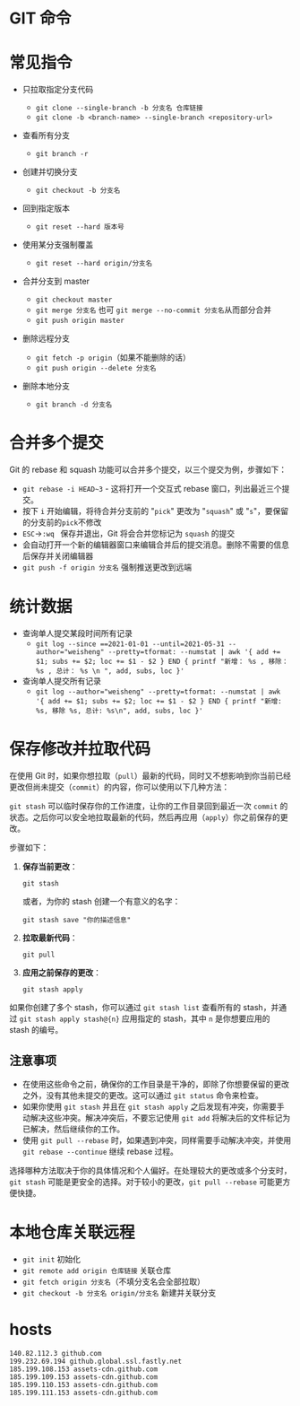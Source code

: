 # GIT 命令

# 常见指令

- 只拉取指定分支代码
  - `git clone --single-branch -b 分支名 仓库链接`
  - `git clone -b <branch-name> --single-branch <repository-url>`
- 查看所有分支
  - `git branch -r`

-   创建并切换分支
    -   `git checkout -b 分支名`
-   回到指定版本
    -   `git reset --hard 版本号`
-   使用某分支强制覆盖
    -   `git reset --hard origin/分支名`
-   合并分支到 master
    -   `git checkout master`
    -   `git merge 分支名` 也可 `git merge --no-commit 分支名`从而部分合并
    -   `git push origin master`
-   删除远程分支
    -   `git fetch -p origin`（如果不能删除的话）
    -   `git push origin --delete 分支名`
-   删除本地分支
    -   `git branch -d 分支名`

# 合并多个提交

Git 的 rebase 和 squash 功能可以合并多个提交，以三个提交为例，步骤如下：

- `git rebase -i HEAD~3`  - 这将打开一个交互式 rebase 窗口，列出最近三个提交。
- 按下 `i` 开始编辑，将待合并分支前的 "`pick`" 更改为 "`squash`" 或 "`s`"，要保留的分支前的`pick`不修改
- `ESC`->`:wq ` 保存并退出，Git 将会合并您标记为 `squash` 的提交
- 会自动打开一个新的编辑器窗口来编辑合并后的提交消息。删除不需要的信息后保存并关闭编辑器
- `git push -f origin 分支名` 强制推送更改到远端

# 统计数据

-   查询单人提交某段时间所有记录
    -   `git log --since ==2021-01-01 --until=2021-05-31 --author="weisheng" --pretty=tformat: --numstat | awk '{ add += $1; subs += $2; loc += $1 - $2 } END { printf "新增： %s , 移除： %s , 总计： %s \n ", add, subs, loc }'`
-   查询单人提交所有记录
    -   `git log --author="weisheng" --pretty=tformat: --numstat | awk '{ add += $1; subs += $2; loc += $1 - $2 } END { printf "新增: %s, 移除 %s, 总计: %s\n", add, subs, loc }'`

# 保存修改并拉取代码

在使用 Git 时，如果你想拉取（`pull`）最新的代码，同时又不想影响到你当前已经更改但尚未提交（`commit`）的内容，你可以使用以下几种方法：

`git stash` 可以临时保存你的工作进度，让你的工作目录回到最近一次 `commit` 的状态。之后你可以安全地拉取最新的代码，然后再应用（`apply`）你之前保存的更改。

步骤如下：

1. **保存当前更改**：

   ```
   git stash
   ```
   
   或者，为你的 stash 创建一个有意义的名字：
   
   ```
   git stash save "你的描述信息"
   ```
   
2. **拉取最新代码**：

   ```
   git pull
   ```
   
3. **应用之前保存的更改**：

   ```
   git stash apply
   ```
   
如果你创建了多个 stash，你可以通过 `git stash list` 查看所有的 stash，并通过 `git stash apply stash@{n}` 应用指定的 stash，其中 `n` 是你想要应用的 stash 的编号。

## 注意事项

- 在使用这些命令之前，确保你的工作目录是干净的，即除了你想要保留的更改之外，没有其他未提交的更改。这可以通过 `git status` 命令来检查。
- 如果你使用 `git stash` 并且在 `git stash apply` 之后发现有冲突，你需要手动解决这些冲突。解决冲突后，不要忘记使用 `git add` 将解决后的文件标记为已解决，然后继续你的工作。
- 使用 `git pull --rebase` 时，如果遇到冲突，同样需要手动解决冲突，并使用 `git rebase --continue` 继续 rebase 过程。

选择哪种方法取决于你的具体情况和个人偏好。在处理较大的更改或多个分支时，`git stash` 可能是更安全的选择。对于较小的更改，`git pull --rebase` 可能更方便快捷。

# 本地仓库关联远程

- `git init` 初始化
- `git remote add origin 仓库链接` 关联仓库
- `git fetch origin 分支名`（不填分支名会全部拉取）
- `git checkout -b 分支名 origin/分支名` 新建并关联分支

# hosts

```
140.82.112.3 github.com
199.232.69.194 github.global.ssl.fastly.net
185.199.108.153 assets-cdn.github.com
185.199.109.153 assets-cdn.github.com
185.199.110.153 assets-cdn.github.com
185.199.111.153 assets-cdn.github.com
```


